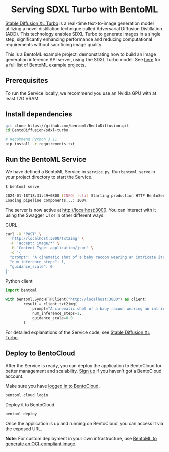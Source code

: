 <div align="center">
    <h1 align="center">Serving SDXL Turbo with BentoML</h1>
</div>

[Stable Diffusion XL Turbo](https://huggingface.co/stabilityai/sdxl-turbo) is a real-time text-to-image generation model utilizing a novel distillation technique called Adversarial Diffusion Distillation (ADD). This technology enables SDXL Turbo to generate images in a single step, significantly enhancing performance and reducing computational requirements without sacrificing image quality.

This is a BentoML example project, demonstrating how to build an image generation inference API server, using the SDXL Turbo model. See [here](https://docs.bentoml.com/en/latest/examples/overview.html) for a full list of BentoML example projects.

## Prerequisites

To run the Service locally, we recommend you use an Nvidia GPU with at least 12G VRAM.

## Install dependencies

```bash
git clone https://github.com/bentoml/BentoDiffusion.git
cd BentoDiffusion/sdxl-turbo

# Recommend Python 3.11
pip install -r requirements.txt
```

## Run the BentoML Service

We have defined a BentoML Service in `service.py`. Run `bentoml serve` in your project directory to start the Service.

```bash
$ bentoml serve

2024-01-18T18:31:49+0800 [INFO] [cli] Starting production HTTP BentoServer from "service:SDXLTurboService" listening on http://localhost:3000 (Press CTRL+C to quit)
Loading pipeline components...: 100%
```

The server is now active at [http://localhost:3000](http://localhost:3000/). You can interact with it using the Swagger UI or in other different ways.

CURL

```bash
curl -X 'POST' \
  'http://localhost:3000/txt2img' \
  -H 'accept: image/*' \
  -H 'Content-Type: application/json' \
  -d '{
  "prompt": "A cinematic shot of a baby racoon wearing an intricate italian priest robe.",
  "num_inference_steps": 1,
  "guidance_scale": 0
}'
```

Python client

```python
import bentoml

with bentoml.SyncHTTPClient("http://localhost:3000") as client:
        result = client.txt2img(
            prompt="A cinematic shot of a baby racoon wearing an intricate italian priest robe.",
            num_inference_steps=1,
            guidance_scale=0.0
        )
```

For detailed explanations of the Service code, see [Stable Diffusion XL Turbo](https://docs.bentoml.com/en/latest/use-cases/diffusion-models/sdxl-turbo.html).

## Deploy to BentoCloud

After the Service is ready, you can deploy the application to BentoCloud for better management and scalability. [Sign up](https://www.bentoml.com/) if you haven't got a BentoCloud account.

Make sure you have [logged in to BentoCloud](https://docs.bentoml.com/en/latest/scale-with-bentocloud/manage-api-tokens.html).

```bash
bentoml cloud login
```

Deploy it to BentoCloud.

```bash
bentoml deploy
```

Once the application is up and running on BentoCloud, you can access it via the exposed URL.

**Note**: For custom deployment in your own infrastructure, use [BentoML to generate an OCI-compliant image](https://docs.bentoml.com/en/latest/get-started/packaging-for-deployment.html).
